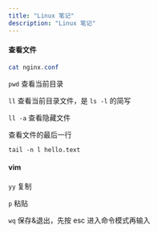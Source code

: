 ```yaml
---
title: "Linux 笔记"
description: "Linux 笔记"
---
```


#### 查看文件

```powershell
cat nginx.conf
```

`pwd` 查看当前目录

`ll` 查看当前目录文件，是 `ls -l` 的简写

`ll -a` 查看隐藏文件

查看文件的最后一行

```
tail -n l hello.text
```





#### vim

`yy` 复制

`p` 粘贴

`wq` 保存&退出，先按 esc 进入命令模式再输入